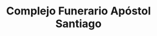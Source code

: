 ---
title: "Complejo Funerario Apóstol Santiago"
url: /santiago-de-compostela/complejo-funerario-apostol-santiago/
shop: Bestattungen
---